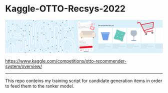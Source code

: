 # Kaggle-OTTO-Recsys-2022

![Header](/images/header.png)

https://www.kaggle.com/competitions/otto-recommender-system/overview/

---

This repo conteins my training script for candidate generation items in order to feed them to the ranker model.
